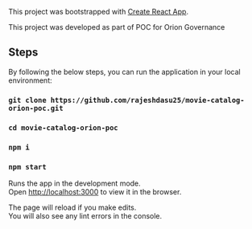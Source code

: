 This project was bootstrapped with [Create React App](https://github.com/facebook/create-react-app).

This project was developed as part of POC for Orion Governance

## Steps

By following the below steps, you can run the application in your local environment:

### `git clone https://github.com/rajeshdasu25/movie-catalog-orion-poc.git`
### `cd movie-catalog-orion-poc`
### `npm i`
### `npm start`

Runs the app in the development mode.<br>
Open [http://localhost:3000](http://localhost:3000) to view it in the browser.

The page will reload if you make edits.<br>
You will also see any lint errors in the console.

